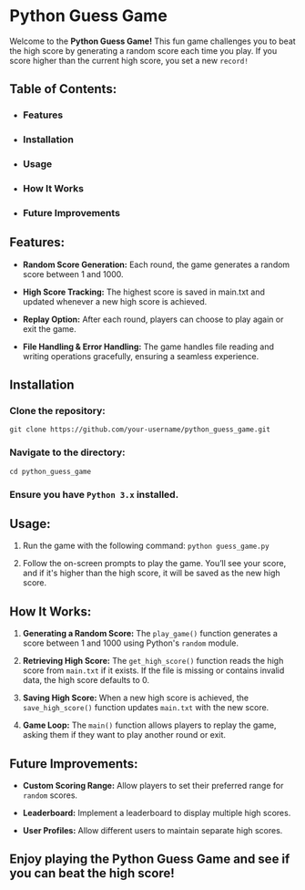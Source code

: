 # Python Guess Game

Welcome to the **Python Guess Game!** This fun game challenges you to beat the high score by generating a random score each time you play. If you score higher than the current high score, you set a new `record!`

## Table of Contents:

- ### Features
- ### Installation
- ### Usage
- ### How It Works
- ### Future Improvements

## Features:

- **Random Score Generation:**  Each round, the game generates a random score between 1 and 1000.
  
- **High Score Tracking:**  The highest score is saved in main.txt and updated whenever a new high score is achieved.
  
- **Replay Option:**  After each round, players can choose to play again or exit the game.
  
- **File Handling & Error Handling:**  The game handles file reading and writing operations gracefully, ensuring a seamless experience.

## Installation

### Clone the repository:
   
    git clone https://github.com/your-username/python_guess_game.git

### Navigate to the directory:

    cd python_guess_game

### Ensure you have `Python 3.x` installed.

## Usage:

1. Run the game with the following command: `python guess_game.py`

2. Follow the on-screen prompts to play the game. You’ll see your score, and if it's higher than the high score, it will be saved as the new high score.

## How It Works:

1. **Generating a Random Score:**  The `play_game()` function generates a score between 1 and 1000 using Python's `random` module.

2. **Retrieving High Score:**  The `get_high_score()` function reads the high score from `main.txt` if it exists. If the file is missing or contains invalid data, the high score defaults to 0.
   
3. **Saving High Score:**  When a new high score is achieved, the `save_high_score()` function updates `main.txt` with the new score.
  
4. **Game Loop:**  The `main()` function allows players to replay the game, asking them if they want to play another round or exit.

## Future Improvements:

- **Custom Scoring Range:**  Allow players to set their preferred range for `random` scores.
  
- **Leaderboard:**  Implement a leaderboard to display multiple high scores.

- **User Profiles:**  Allow different users to maintain separate high scores.

## Enjoy playing the Python Guess Game and see if you can beat the high score!
